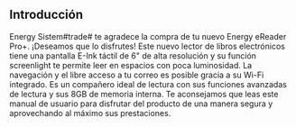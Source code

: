 ## Introducción

Energy Sistem#trade# te agradece la compra de tu nuevo Energy eReader Pro+. ¡Deseamos que lo disfrutes! Este nuevo lector de libros electrónicos tiene una pantalla E-Ink táctil de 6" de alta resolución y su función screenlight te permite leer en espacios con poca luminosidad. La navegación y el libre acceso a tu correo es posible gracia a su Wi-Fi integrado. Es un compañero ideal de lectura con sus funciones avanzadas de lectura y sus 8GB de memoria interna. Te aconsejamos que leas este manual de usuario para disfrutar del producto de una manera segura y aprovechando al máximo sus prestaciones. 
